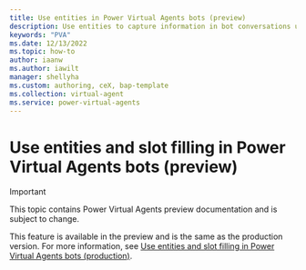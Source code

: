 ```yaml
---
title: Use entities in Power Virtual Agents bots (preview)
description: Use entities to capture information in bot conversations using natural language understanding in Power Virtual Agents preview.
keywords: "PVA"
ms.date: 12/13/2022
ms.topic: how-to
author: iaanw
ms.author: iawilt
manager: shellyha
ms.custom: authoring, ceX, bap-template
ms.collection: virtual-agent
ms.service: power-virtual-agents
---
```


# Use entities and slot filling in Power Virtual Agents bots (preview)

> [!IMPORTANT]
> This topic contains Power Virtual Agents preview documentation and is subject to change.

This feature is available in the preview and is the same as the production version. For more information, see [Use entities and slot filling in Power Virtual Agents bots (production)](../advanced-entities-slot-filling.md).
